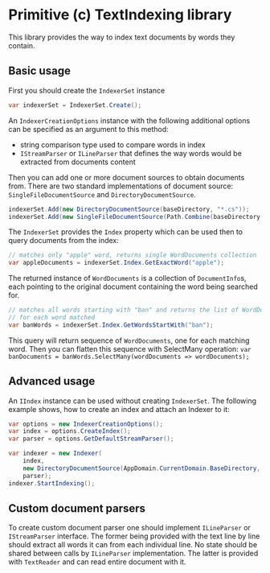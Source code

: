 # Primitive (c) TextIndexing library

This library provides the way to index text documents by words they contain.

## Basic usage

First you should create the `IndexerSet` instance

````C# executable
var indexerSet = IndexerSet.Create();
````

An `IndexerCreationOptions` instance with the following additional options can be specified as an argument to
this method:
 
- string comparison type used to compare words in index
- `IStreamParser` or `ILineParser` that defines the way words would be extracted from documents content

Then you can add one or more document sources to obtain documents
from. There are two standard implementations of document source:
`SingleFileDocumentSource` and `DirectoryDocumentSource`.

`````C#
indexerSet.Add(new DirectoryDocumentSource(baseDirectory, "*.cs")); 
indexerSet.Add(new SingleFileDocumentSource(Path.Combine(baseDirectory, "example.txt"));
`````

The `IndexerSet` provides the `Index` property which can be used then to query
documents from the index:

`````C#
// matches only "apple" word, returns single WordDocuments collection
var appleDocuments = indexerSet.Index.GetExactWord("apple");
`````

The returned instance of `WordDocuments` is a collection of `DocumentInfo`s, each pointing to the original document containing the word being searched for.

`````C#
// matches all words starting with "ban" and returns the list of WordDocuments
// for each word matched
var banWords = indexerSet.Index.GetWordsStartWith("ban");
`````

This query will return sequence of `WordDocuments`, one for each matching word. Then you can flatten this sequence with SelectMany operation:
`var banDocuments = banWords.SelectMany(wordDocuments => wordDocuments);`

## Advanced usage

An `IIndex` instance can be used without creating `IndexerSet`. The following example shows, how to create an index and attach an Indexer to it:

`````C#
var options = new IndexerCreationOptions();
var index = options.CreateIndex();
var parser = options.GetDefaultStreamParser();

var indexer = new Indexer(
    index, 
    new DirectoryDocumentSource(AppDomain.CurrentDomain.BaseDirectory, "*.txt"), 
    parser);
indexer.StartIndexing();
`````

## Custom document parsers

To create custom document parser one should implement `ILineParser` or `IStreamParser` interface. The former being provided with the text line by line should extract all words it can from each individual line. No state should be shared between calls by `ILineParser` implementation. The latter is provided with `TextReader` and can read entire document with it.
